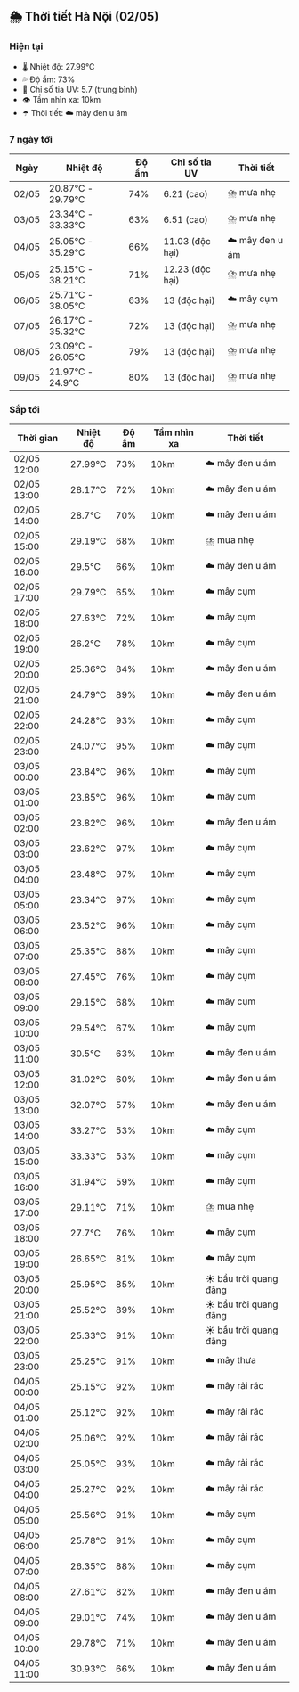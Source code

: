 ## 🌦️ Thời tiết Hà Nội (02/05)

### Hiện tại

- 🌡️ Nhiệt độ: 27.99℃
- 💦 Độ ẩm: 73%
- 🌟 Chỉ số tia UV: 5.7 (trung bình)
- 👁️ Tầm nhìn xa: 10km
- ☂️ Thời tiết: ☁️ mây đen u ám

### 7 ngày tới

| Ngày | Nhiệt độ | Độ ẩm | Chỉ số tia UV | Thời tiết |
| --- | --- | --- | --- | --- |
| 02/05 | 20.87℃ - 29.79℃ | 74% | 6.21 (cao) | ⛈️ mưa nhẹ |
| 03/05 | 23.34℃ - 33.33℃ | 63% | 6.51 (cao) | ⛈️ mưa nhẹ |
| 04/05 | 25.05℃ - 35.29℃ | 66% | 11.03 (độc hại) | ☁️ mây đen u ám |
| 05/05 | 25.15℃ - 38.21℃ | 71% | 12.23 (độc hại) | ⛈️ mưa nhẹ |
| 06/05 | 25.71℃ - 38.05℃ | 63% | 13 (độc hại) | ☁️ mây cụm |
| 07/05 | 26.17℃ - 35.32℃ | 72% | 13 (độc hại) | ⛈️ mưa nhẹ |
| 08/05 | 23.09℃ - 26.05℃ | 79% | 13 (độc hại) | ⛈️ mưa nhẹ |
| 09/05 | 21.97℃ - 24.9℃ | 80% | 13 (độc hại) | ⛈️ mưa nhẹ |

### Sắp tới

| Thời gian | Nhiệt độ | Độ ẩm | Tầm nhìn xa | Thời tiết |
| --- | --- | --- | --- | --- |
| 02/05 12:00 | 27.99℃ | 73% | 10km | ☁️ mây đen u ám |
| 02/05 13:00 | 28.17℃ | 72% | 10km | ☁️ mây đen u ám |
| 02/05 14:00 | 28.7℃ | 70% | 10km | ☁️ mây đen u ám |
| 02/05 15:00 | 29.19℃ | 68% | 10km | ⛈️ mưa nhẹ |
| 02/05 16:00 | 29.5℃ | 66% | 10km | ☁️ mây đen u ám |
| 02/05 17:00 | 29.79℃ | 65% | 10km | ☁️ mây cụm |
| 02/05 18:00 | 27.63℃ | 72% | 10km | ☁️ mây cụm |
| 02/05 19:00 | 26.2℃ | 78% | 10km | ☁️ mây cụm |
| 02/05 20:00 | 25.36℃ | 84% | 10km | ☁️ mây đen u ám |
| 02/05 21:00 | 24.79℃ | 89% | 10km | ☁️ mây đen u ám |
| 02/05 22:00 | 24.28℃ | 93% | 10km | ☁️ mây cụm |
| 02/05 23:00 | 24.07℃ | 95% | 10km | ☁️ mây cụm |
| 03/05 00:00 | 23.84℃ | 96% | 10km | ☁️ mây cụm |
| 03/05 01:00 | 23.85℃ | 96% | 10km | ☁️ mây cụm |
| 03/05 02:00 | 23.82℃ | 96% | 10km | ☁️ mây đen u ám |
| 03/05 03:00 | 23.62℃ | 97% | 10km | ☁️ mây cụm |
| 03/05 04:00 | 23.48℃ | 97% | 10km | ☁️ mây cụm |
| 03/05 05:00 | 23.34℃ | 97% | 10km | ☁️ mây cụm |
| 03/05 06:00 | 23.52℃ | 96% | 10km | ☁️ mây cụm |
| 03/05 07:00 | 25.35℃ | 88% | 10km | ☁️ mây cụm |
| 03/05 08:00 | 27.45℃ | 76% | 10km | ☁️ mây cụm |
| 03/05 09:00 | 29.15℃ | 68% | 10km | ☁️ mây cụm |
| 03/05 10:00 | 29.54℃ | 67% | 10km | ☁️ mây cụm |
| 03/05 11:00 | 30.5℃ | 63% | 10km | ☁️ mây đen u ám |
| 03/05 12:00 | 31.02℃ | 60% | 10km | ☁️ mây đen u ám |
| 03/05 13:00 | 32.07℃ | 57% | 10km | ☁️ mây đen u ám |
| 03/05 14:00 | 33.27℃ | 53% | 10km | ☁️ mây cụm |
| 03/05 15:00 | 33.33℃ | 53% | 10km | ☁️ mây cụm |
| 03/05 16:00 | 31.94℃ | 59% | 10km | ☁️ mây cụm |
| 03/05 17:00 | 29.11℃ | 71% | 10km | ⛈️ mưa nhẹ |
| 03/05 18:00 | 27.7℃ | 76% | 10km | ☁️ mây cụm |
| 03/05 19:00 | 26.65℃ | 81% | 10km | ☁️ mây cụm |
| 03/05 20:00 | 25.95℃ | 85% | 10km | ☀️ bầu trời quang đãng |
| 03/05 21:00 | 25.52℃ | 89% | 10km | ☀️ bầu trời quang đãng |
| 03/05 22:00 | 25.33℃ | 91% | 10km | ☀️ bầu trời quang đãng |
| 03/05 23:00 | 25.25℃ | 91% | 10km | ☁️ mây thưa |
| 04/05 00:00 | 25.15℃ | 92% | 10km | ☁️ mây rải rác |
| 04/05 01:00 | 25.12℃ | 92% | 10km | ☁️ mây rải rác |
| 04/05 02:00 | 25.06℃ | 92% | 10km | ☁️ mây rải rác |
| 04/05 03:00 | 25.05℃ | 93% | 10km | ☁️ mây rải rác |
| 04/05 04:00 | 25.27℃ | 92% | 10km | ☁️ mây rải rác |
| 04/05 05:00 | 25.56℃ | 91% | 10km | ☁️ mây cụm |
| 04/05 06:00 | 25.78℃ | 91% | 10km | ☁️ mây cụm |
| 04/05 07:00 | 26.35℃ | 88% | 10km | ☁️ mây cụm |
| 04/05 08:00 | 27.61℃ | 82% | 10km | ☁️ mây đen u ám |
| 04/05 09:00 | 29.01℃ | 74% | 10km | ☁️ mây đen u ám |
| 04/05 10:00 | 29.78℃ | 71% | 10km | ☁️ mây đen u ám |
| 04/05 11:00 | 30.93℃ | 66% | 10km | ☁️ mây đen u ám |
